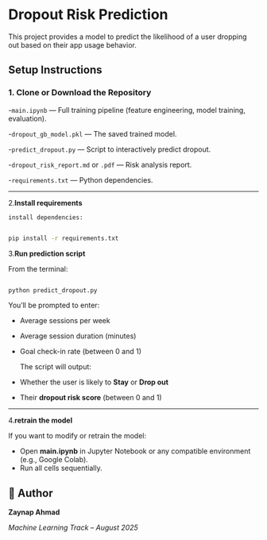 # Dropout Risk Prediction

This project provides a model to predict the likelihood of a user dropping out based on their app usage behavior.

## Setup Instructions

### 1. Clone or Download the Repository

-`main.ipynb` — Full training pipeline (feature engineering, model training, evaluation).

-`dropout_gb_model.pkl` — The saved trained model.

-`predict_dropout.py` — Script to interactively predict dropout.

-`dropout_risk_report.md` or `.pdf` — Risk analysis report.

-`requirements.txt` — Python dependencies.

---

2.**Install requirements**

    install dependencies:

```bash

pip install -r requirements.txt

```

3.**Run prediction script**

   From the terminal:

```bash

python predict_dropout.py

```

   You’ll be prompted to enter:

- Average sessions per week
- Average session duration (minutes)
- Goal check-in rate (between 0 and 1)

  The script will output:
- Whether the user is likely to **Stay** or **Drop out**
- Their **dropout risk score** (between 0 and 1)

---

4.**retrain the model**

If you want to modify or retrain the model:

- Open **main.ipynb** in Jupyter Notebook or any compatible environment (e.g., Google Colab).
- Run all cells sequentially.

## 👤 Author

**Zaynap Ahmad**

_Machine Learning Track – August 2025_
